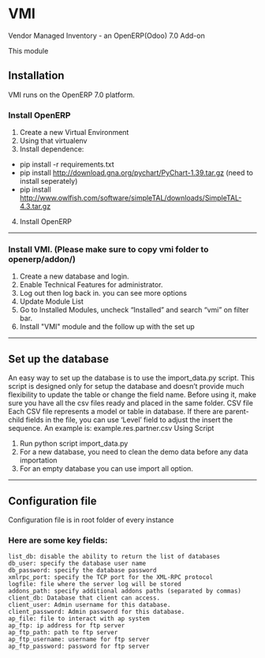 VMI
===

Vendor Managed Inventory - an OpenERP(Odoo) 7.0 Add-on

This module
## Installation

VMI runs on the OpenERP 7.0 platform.
### Install OpenERP
1. Create a new Virtual Environment
2. Using that virtualenv
3. Install dependence:
 * pip install -r requirements.txt
 * pip install http://download.gna.org/pychart/PyChart-1.39.tar.gz (need to install seperately)
 * pip install http://www.owlfish.com/software/simpleTAL/downloads/SimpleTAL-4.3.tar.gz
4. Install OpenERP

----
### Install VMI. (Please make sure to copy vmi folder to openerp/addon/)
1. Create a new database and login.
2. Enable Technical Features for administrator.
3. Log out then log back in. you can see more options 
4. Update Module List
5. Go to Installed Modules, uncheck “Installed” and search “vmi” on filter bar.
6. Install "VMI" module and the follow up with the set up

----
## Set up the database
An easy way to set up the database is to use the import_data.py script. This script is designed only for setup the database and doesn’t provide much flexibility to update the table or change the field name. Before using it, make sure you have all the csv files ready and placed in the same folder.
CSV file
Each CSV file represents a model or table in database. If there are parent-child fields in the file, you can use ‘Level’ field to adjust the insert the sequence.  An example is:  example.res.partner.csv
Using Script
1. Run python script import_data.py
2. For a new database, you need to clean the demo data before any data importation
3. For an empty database you can use import all option.

----
## Configuration file
Configuration file is in root folder of every instance

### Here are some key fields:
    list_db: disable the ability to return the list of databases
    db_user: specify the database user name
    db_password: specify the database password
    xmlrpc_port: specify the TCP port for the XML-RPC protocol
    logfile: file where the server log will be stored
    addons_path: specify additional addons paths (separated by commas)
    client_db: Database that client can access.
    client_user: Admin username for this database.
    client_password: Admin password for this database. 
    ap_file: file to interact with ap system
    ap_ftp: ip address for ftp server
    ap_ftp_path: path to ftp server
    ap_ftp_username: username for ftp server
    ap_ftp_password: password for ftp server
    
    

